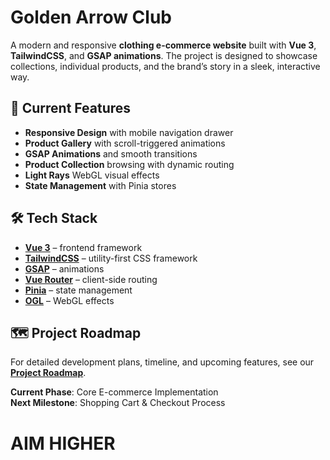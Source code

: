 # Golden Arrow Club 

A modern and responsive **clothing e-commerce website** built with **Vue 3**, **TailwindCSS**, and **GSAP animations**. The project is designed to showcase collections, individual products, and the brand’s story in a sleek, interactive way.  

## 🚀 Current Features  
- **Responsive Design** with mobile navigation drawer   
- **Product Gallery** with scroll-triggered animations 
- **GSAP Animations** and smooth transitions
- **Product Collection** browsing with dynamic routing
- **Light Rays** WebGL visual effects
- **State Management** with Pinia stores

## 🛠️ Tech Stack  
- **[Vue 3](https://vuejs.org/)** – frontend framework  
- **[TailwindCSS](https://tailwindcss.com/)** – utility-first CSS framework  
- **[GSAP](https://greensock.com/gsap/)** – animations  
- **[Vue Router](https://router.vuejs.org/)** – client-side routing  
- **[Pinia](https://pinia.vuejs.org/)** – state management
- **[OGL](https://github.com/oframe/ogl)** – WebGL effects

## 🗺️ Project Roadmap
For detailed development plans, timeline, and upcoming features, see our [**Project Roadmap**](./ROADMAP.md).

**Current Phase**: Core E-commerce Implementation  
**Next Milestone**: Shopping Cart & Checkout Process  

# AIM HIGHER

